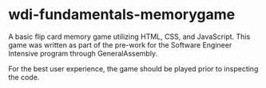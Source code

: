 # wdi-fundamentals-memorygame

A basic flip card memory game utilizing HTML, CSS, and JavaScript. This game was written as part of the pre-work for the Software Engineer Intensive program through GeneralAssembly.

For the best user experience, the game should be played prior to inspecting the code. 
